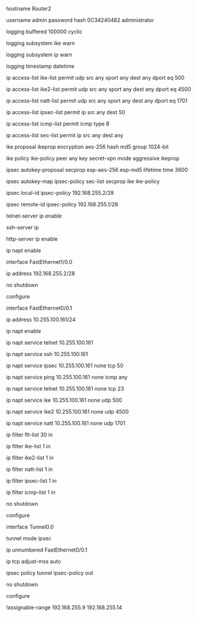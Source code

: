hostname Router2



username admin password hash 0C34240482 administrator



logging buffered 100000 cyclic

logging subsystem ike warn

logging subsystem ip warn

logging timestamp datetime



ip access-list ike-list permit udp src any sport any dest any dport eq 500

ip access-list ike2-list permit udp src any sport any dest any dport eq 4500

ip access-list natt-list permit udp src any sport any dest any dport eq 1701

ip access-list ipsec-list permit ip src any dest 50

ip access-list icmp-list permit icmp type 8

ip access-list sec-list permit ip src any dest any



ike proposal ikeprop encryption aes-256 hash md5 group 1024-bit

ike policy ike-policy peer any key secret-vpn mode aggressive ikeprop



ipsec autokey-proposal secprop esp-aes-256 esp-md5 lifetime time 3600

ipsec autokey-map ipsec-policy sec-list secprop ike ike-policy

ipsec local-id ipsec-policy 192.168.255.2/28

ipsec remote-id ipsec-policy 192.168.255.1/28



telnet-server ip enable

ssh-server ip 

http-server ip enable



ip napt enable



interface FastEthernet1/0.0

  ip address 192.168.255.2/28

  no shutdown

configure



interface FastEthernet0/0.1

  ip address 10.255.100.161/24

  ip napt enable

  ip napt service telnet 10.255.100.161

  ip napt service ssh 10.255.100.161

  ip napt service ipsec 10.255.100.161 none tcp 50

  ip napt service ping 10.255.100.161 none icmp any

  ip napt service telnet 10.255.100.161 none tcp 23

  ip napt service ike 10.255.100.161 none udp 500

  ip napt service ike2 10.255.100.161 none udp 4500

  ip napt service natt 10.255.100.161 none udp 1701

  ip filter flt-list 30 in

  ip filter ike-list 1 in

  ip filter ike2-list 1 in

  ip filter natt-list 1 in

  ip filter ipsec-list 1 in 

  ip filter icmp-list 1 in

  no shutdown

configure



interface Tunnel0.0

  tunnel mode ipsec

  ip unnumbered FastEthernet0/0.1

  ip tcp adjust-mss auto

  ipsec policy tunnel ipsec-policy out

  no shutdown

configure



!assignable-range 192.168.255.9 192.168.255.14